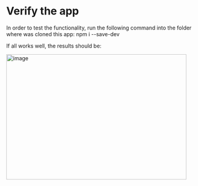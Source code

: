 # Verify the app
In order to test the functionality, run the following command into the folder where was cloned this app:
  npm i --save-dev

If all works well, the results should be:

<img width="477" height="333" alt="image" src="https://github.com/user-attachments/assets/c7357117-8afe-40d7-97be-6335496e015d" />

